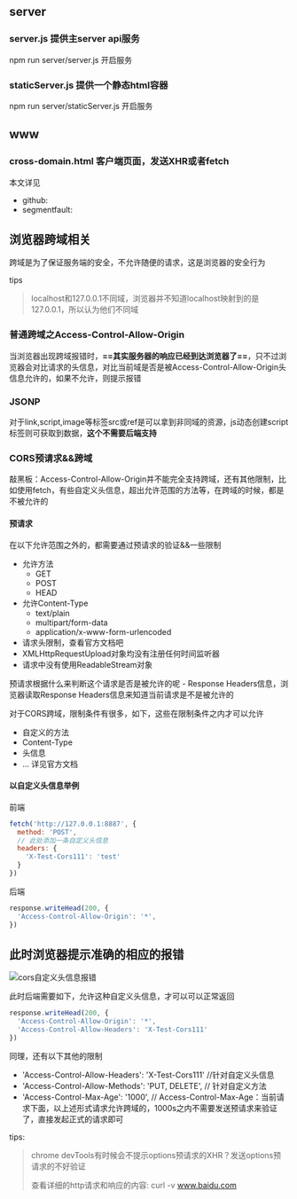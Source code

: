 ## server
### server.js 提供主server api服务
npm run server/server.js 开启服务

### staticServer.js 提供一个静态html容器
npm run server/staticServer.js 开启服务

## www
### cross-domain.html 客户端页面，发送XHR或者fetch

本文详见

- github: 
- segmentfault: 

## 浏览器跨域相关

跨域是为了保证服务端的安全，不允许随便的请求，这是浏览器的安全行为

tips

> localhost和127.0.0.1不同域，浏览器并不知道localhost映射到的是127.0.0.1，所以认为他们不同域

### 普通跨域之Access-Control-Allow-Origin

当浏览器出现跨域报错时，**==其实服务器的响应已经到达浏览器了==**，只不过浏览器会对比请求的头信息，对比当前域是否是被Access-Control-Allow-Origin头信息允许的，如果不允许，则提示报错

### JSONP

对于link,script,image等标签src或ref是可以拿到非同域的资源，js动态创建script标签则可获取到数据，**这个不需要后端支持**

### CORS预请求&&跨域

敲黑板：Access-Control-Allow-Origin并不能完全支持跨域，还有其他限制，比如使用fetch，有些自定义头信息，超出允许范围的方法等，在跨域的时候，都是不被允许的

#### **预请求**

在以下允许范围之外的，都需要通过预请求的验证&&一些限制

- 允许方法
  - GET
  - POST
  - HEAD
- 允许Content-Type
  - text/plain
  - multipart/form-data
  - application/x-www-form-urlencoded
- 请求头限制，查看官方文档吧
- XMLHttpRequestUpload对象均没有注册任何时间监听器
- 请求中没有使用ReadableStream对象

预请求根据什么来判断这个请求是否是被允许的呢 - Response Headers信息，浏览器读取Response Headers信息来知道当前请求是不是被允许的

对于CORS跨域，限制条件有很多，如下，这些在限制条件之内才可以允许

- 自定义的方法
- Content-Type
- 头信息
- … 详见官方文档

#### 以自定义头信息举例

前端

```javascript
fetch('http://127.0.0.1:8887', {
  method: 'POST',
  // 此处添加一条自定义头信息
  headers: {
    'X-Test-Cors111': 'test'
  }
})
```

后端

```javascript
response.writeHead(200, {
  'Access-Control-Allow-Origin': '*',
})
```

## 此时浏览器提示准确的相应的报错

![cors自定义头信息报错](http://images.laputa.net.cn/articles/http-study/cors%E8%87%AA%E5%AE%9A%E4%B9%89%E5%A4%B4%E4%BF%A1%E6%81%AF%E6%8A%A5%E9%94%99.png)

此时后端需要如下，允许这种自定义头信息，才可以可以正常返回

```javascript
response.writeHead(200, {
  'Access-Control-Allow-Origin': '*',
  'Access-Control-Allow-Headers': 'X-Test-Cors111'
})
```

同理，还有以下其他的限制

-  'Access-Control-Allow-Headers':  'X-Test-Cors111'  //针对自定义头信息
- 'Access-Control-Allow-Methods': 'PUT, DELETE', // 针对自定义方法
- 'Access-Control-Max-Age': '1000',  // Access-Control-Max-Age：当前请求下面，以上述形式请求允许跨域的，1000s之内不需要发送预请求来验证了，直接发起正式的请求即可

tips:

> chrome devTools有时候会不提示options预请求的XHR？发送options预请求的不好验证
>
> 查看详细的http请求和响应的内容:  curl -v www.baidu.com

